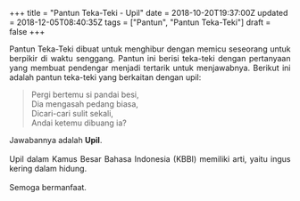 +++
title = "Pantun Teka-Teki - Upil"
date = 2018-10-20T19:37:00Z
updated = 2018-12-05T08:40:35Z
tags = ["Pantun", "Pantun Teka-Teki"]
draft = false
+++

<div dir="ltr" style="text-align: left;" trbidi="on"><div style="text-align: justify;">Pantun Teka-Teki dibuat untuk menghibur dengan memicu seseorang untuk berpikir di waktu senggang. Pantun ini berisi teka-teki dengan pertanyaan yang membuat pendengar menjadi tertarik untuk menjawabnya. Berikut ini adalah pantun teka-teki yang berkaitan dengan upil:</div><blockquote class="tr_bq">Pergi bertemu si pandai besi,<br />Dia mengasah pedang biasa,<br />Dicari-cari sulit sekali,<br />Andai ketemu dibuang ia?</blockquote><div style="text-align: justify;">Jawabannya adalah <b>Upil</b>.<br /><br />Upil dalam Kamus Besar Bahasa Indonesia (KBBI) memiliki arti, yaitu ingus kering dalam hidung.</div><div style="text-align: justify;">&nbsp;</div><div style="text-align: justify;">Semoga bermanfaat. </div></div>
